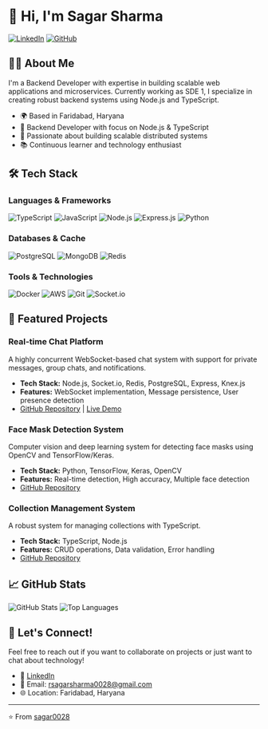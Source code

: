 # 👋 Hi, I'm Sagar Sharma

[![LinkedIn](https://img.shields.io/badge/LinkedIn-0077B5?style=for-the-badge&logo=linkedin&logoColor=white)](https://www.linkedin.com/in/sagar-sharma-b5ba31210/)
[![GitHub](https://img.shields.io/badge/GitHub-100000?style=for-the-badge&logo=github&logoColor=white)](https://github.com/sagar0028)

## 👨‍💻 About Me

I'm a Backend Developer with expertise in building scalable web applications and microservices. Currently working as SDE 1, I specialize in creating robust backend systems using Node.js and TypeScript.

- 🌍 Based in Faridabad, Haryana
- 💼 Backend Developer with focus on Node.js & TypeScript
- 🚀 Passionate about building scalable distributed systems
- 📚 Continuous learner and technology enthusiast

## 🛠️ Tech Stack

### Languages & Frameworks
![TypeScript](https://img.shields.io/badge/TypeScript-007ACC?style=for-the-badge&logo=typescript&logoColor=white)
![JavaScript](https://img.shields.io/badge/JavaScript-F7DF1E?style=for-the-badge&logo=javascript&logoColor=black)
![Node.js](https://img.shields.io/badge/Node.js-43853D?style=for-the-badge&logo=node.js&logoColor=white)
![Express.js](https://img.shields.io/badge/Express.js-404D59?style=for-the-badge)
![Python](https://img.shields.io/badge/Python-14354C?style=for-the-badge&logo=python&logoColor=white)

### Databases & Cache
![PostgreSQL](https://img.shields.io/badge/PostgreSQL-316192?style=for-the-badge&logo=postgresql&logoColor=white)
![MongoDB](https://img.shields.io/badge/MongoDB-4EA94B?style=for-the-badge&logo=mongodb&logoColor=white)
![Redis](https://img.shields.io/badge/Redis-DC382D?style=for-the-badge&logo=redis&logoColor=white)

### Tools & Technologies
![Docker](https://img.shields.io/badge/Docker-2496ED?style=for-the-badge&logo=docker&logoColor=white)
![AWS](https://img.shields.io/badge/AWS-232F3E?style=for-the-badge&logo=amazon-aws&logoColor=white)
![Git](https://img.shields.io/badge/Git-F05032?style=for-the-badge&logo=git&logoColor=white)
![Socket.io](https://img.shields.io/badge/Socket.io-010101?style=for-the-badge&logo=socket.io&logoColor=white)

## 🚀 Featured Projects

### Real-time Chat Platform
A highly concurrent WebSocket-based chat system with support for private messages, group chats, and notifications.
- **Tech Stack:** Node.js, Socket.io, Redis, PostgreSQL, Express, Knex.js
- **Features:** WebSocket implementation, Message persistence, User presence detection
- [GitHub Repository](https://github.com/sagar0028/chat-backend) | [Live Demo](https://drive.google.com/file/d/1GkxPewQr5Vh5qNDki4cQ19CbvaHy34OM/view?usp=sharing)

### Face Mask Detection System
Computer vision and deep learning system for detecting face masks using OpenCV and TensorFlow/Keras.
- **Tech Stack:** Python, TensorFlow, Keras, OpenCV
- **Features:** Real-time detection, High accuracy, Multiple face detection
- [GitHub Repository](https://github.com/sagar0028/Face-Mask-Detection)

### Collection Management System
A robust system for managing collections with TypeScript.
- **Tech Stack:** TypeScript, Node.js
- **Features:** CRUD operations, Data validation, Error handling
- [GitHub Repository](https://github.com/sagar0028/collection-management-system)

## 📈 GitHub Stats

![GitHub Stats](https://github-readme-stats.vercel.app/api?username=sagar0028&show_icons=true&theme=radical)
![Top Languages](https://github-readme-stats.vercel.app/api/top-langs/?username=sagar0028&layout=compact&theme=radical)

## 🤝 Let's Connect!

Feel free to reach out if you want to collaborate on projects or just want to chat about technology!

- 💼 [LinkedIn](https://www.linkedin.com/in/sagar-sharma-b5ba31210/)
- 📧 Email: rsagarsharma0028@gmail.com
- 🌐 Location: Faridabad, Haryana

---
⭐️ From [sagar0028](https://github.com/sagar0028)
